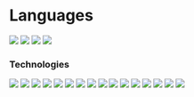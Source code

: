 <div align = "left">
<h1>Languages</h1>
<img src = "https://img.shields.io/badge/JavaScript-323330?style=for-the-badge&logo=javascript&logoColor=F7DF1E"></img>
<img src = "https://img.shields.io/badge/TypeScript-007ACC?style=for-the-badge&logo=typescript&logoColor=white"></img>
<img src = "https://img.shields.io/badge/Python-FFD43B?style=for-the-badge&logo=python&logoColor=darkgreen"></img>
<img src = "https://img.shields.io/badge/C%2B%2B-00599C?style=for-the-badge&logo=c%2B%2B&logoColor=white"></img>
<h3>Technologies</h3>
<img src = "https://img.shields.io/badge/MongoDB-4EA94B?style=for-the-badge&logo=mongodb&logoColor=white"></img>
<img src = "https://img.shields.io/badge/Express.js-000000?style=for-the-badge&logo=express&logoColor=white"></img>
<img src = "https://img.shields.io/badge/React-20232A?style=for-the-badge&logo=react&logoColor=61DAFB"></img>
<img src = "https://img.shields.io/badge/Node.js-339933?style=for-the-badge&logo=nodedotjs&logoColor=white"></img>
<img src = "https://img.shields.io/badge/Socket.io-010101?&style=for-the-badge&logo=Socket.io&logoColor=white"></img>
<img src = "https://img.shields.io/badge/Jest-C21325?style=for-the-badge&logo=jest&logoColor=white"></img>
<img src = "https://img.shields.io/badge/Flask-000000?style=for-the-badge&logo=flask&logoColor=white"></img>
<img src = "https://img.shields.io/badge/Selenium-43B02A?style=for-the-badge&logo=Selenium&logoColor=white"</img>
<img src = "https://img.shields.io/badge/Puppeteer-40B5A4?style=for-the-badge&logo=Puppeteer&logoColor=white"></img>
<img src = "https://img.shields.io/badge/Postman-FF6C37?style=for-the-badge&logo=Postman&logoColor=white"></img>
<img src = "https://img.shields.io/badge/Insomnia-5849be?style=for-the-badge&logo=Insomnia&logoColor=white"></img>
<img src = "https://img.shields.io/badge/Heroku-430098?style=for-the-badge&logo=heroku&logoColor=white"></img>
<img src = "https://img.shields.io/badge/Vercel-000000?style=for-the-badge&logo=vercel&logoColor=white"></img>
<img src = "https://img.shields.io/badge/GitHub_Actions-2088FF?style=for-the-badge&logo=github-actions&logoColor=white"></img>
<img src = "https://img.shields.io/badge/Linux-FCC624?style=for-the-badge&logo=linux&logoColor=black"></img>
<img src = "https://img.shields.io/badge/Visual_Studio_Code-0078D4?style=for-the-badge&logo=visual%20studio%20code&logoColor=white"></img>
<div>
